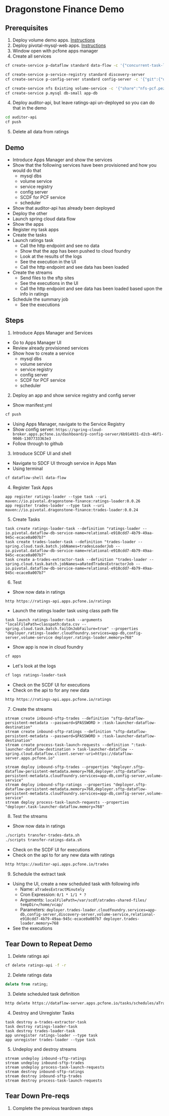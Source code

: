 # Dragonstone Finance Demo

## Prerequisites

1. Deploy volume demo apps. [Instructions](volume-demo-helper.md)
2. Deploy pivotal-mysql-web apps.  [Instructions](mysql-web-helper.md)
3. Window open with pcfone apps manager
3. Create all services
```bash
cf create-service p-dataflow standard data-flow -c '{"concurrent-task-limit": 2, "scheduler": {"name": "scheduler-for-pcf", "plan": "standard"},"maven.remote-repositories.bintray.url": "https://dl.bintray.com/dpfeffer/maven-repo"}'

cf create-service p-service-registry standard discovery-server 
cf create-service p-config-server standard config-server -c '{"git":{"uri":"https://github.com/doddatpivotal/dragonstone-finance.git","searchPaths":"dragonstone-finance-config","label":"master"}}'

cf create-service nfs Existing volume-service -c '{"share":"nfs-pcf.pez.pivotal.io/pcfone/dpfeffer","uid":"$EMPID","gid":"$EMPID", "mount":"/var/scdf"}'
cf create-service p.mysql db-small app-db

```
4. Deploy auditor-api, but leave ratings-api un-deployed so you can do that in the demo
```bash
cd auditor-api
cf push
```
5. Delete all data from ratings

## Demo

- Introduce Apps Manager and show the services
- Show that the following services have been provisioned and how you would do that
    - mysql dbs
    - volume service
    - service registry
    - config server
    - SCDF for PCF service
    - scheduler
- Show that auditor-api has already been deployed
- Deploy the other
- Launch spring cloud data flow
- Show the apps
- Register my task apps
- Create the tasks
- Launch ratings task
    - Call the http endpoint and see no data
    - Show that the app has been pushed to cloud foundry
    - Look at the results of the logs
    - See the execution in the UI
    - Call the http endpoint and see data has been loaded
- Create the streams
    - Send files to the sftp sites
    - See the executions in the UI
    - Call the http endpoint and see data has been loaded based upon the info in ratings
- Schedule the summary job
    - See the executions

## Steps

1. Introduce Apps Manager and Services
- Go to Apps Manager UI
- Review already provisioned services
- Show how to create a service
    - mysql dbs
    - volume service
    - service registry
    - config server
    - SCDF for PCF service
    - scheduler

2. Deploy an app and show service registry and config server
- Show manifest.yml
```bash
cf push
```
- Using Apps Manager, navigate to the Service Registry
- Show config server: `https://spring-cloud-broker.apps.pcfone.io/dashboard/p-config-server/6b914931-d2cb-46f1-90d6-1307733363e3`
- Follow through to github

3. Introduce SCDF UI and shell
- Navigate to SDCF UI through service in Apps Man
- Using terminal
```bash
cf dataflow-shell data-flow
```

4. Register Task Apps
```scdf
app register ratings-loader --type task --uri maven://io.pivotal.dragonstone-finance:ratings-loader:0.0.26
app register trades-loader --type task --uri maven://io.pivotal.dragonstone-finance:trades-loader:0.0.24
```

5. Create Tasks
```scdf
task create ratings-loader-task --definition "ratings-loader --io.pivotal.dataflow-db-service-name=relational-e918cdd7-4b79-49aa-945c-ecace0a007b7"
task create trades-loader-task --definition "trades-loader --spring.cloud.task.batch.jobNames=tradesLoaderJob --io.pivotal.dataflow-db-service-name=relational-e918cdd7-4b79-49aa-945c-ecace0a007b7"
task create a-trades-extractor-task --definition "trades-loader --spring.cloud.task.batch.jobNames=aRatedTradesExtractorJob --io.pivotal.dataflow-db-service-name=relational-e918cdd7-4b79-49aa-945c-ecace0a007b7"
```

6. Test
- Show now data in ratings
```bash
http https://ratings-api.apps.pcfone.io/ratings
```
- Launch the ratings loader task using class path file
```scdf
task launch ratings-loader-task --arguments "localFilePath=classpath:data.csv --spring.cloud.task.batch.failOnJobFailure=true" --properties "deployer.ratings-loader.cloudfoundry.services=app-db,config-server,volume-service deployer.ratings-loader.memory=768"
```
- Show app is now in cloud foundry
```bash
cf apps
```
- Let's look at the logs
```bash
cf logs ratings-loader-task
```
- Check on the SCDF UI for executions
- Check on the api to for any new data 
```bash
http https://ratings-api.apps.pcfone.io/ratings
```

7. Create the streams
```scdf
stream create inbound-sftp-trades --definition "sftp-dataflow-persistent-metadata --password=$PASSWORD > :task-launcher-dataflow-destination"
stream create inbound-sftp-ratings --definition "sftp-dataflow-persistent-metadata --password=$PASSWORD > :task-launcher-dataflow-destination" 
stream create process-task-launch-requests --definition ":task-launcher-dataflow-destination > task-launcher-dataflow --spring.cloud.dataflow.client.server-uri=https://dataflow-server.apps.pcfone.io"

stream deploy inbound-sftp-trades --properties "deployer.sftp-dataflow-persistent-metadata.memory=768,deployer.sftp-dataflow-persistent-metadata.cloudfoundry.services=app-db,config-server,volume-service"
stream deploy inbound-sftp-ratings --properties "deployer.sftp-dataflow-persistent-metadata.memory=768,deployer.sftp-dataflow-persistent-metadata.cloudfoundry.services=app-db,config-server,volume-service"
stream deploy process-task-launch-requests --properties "deployer.task-launcher-dataflow.memory=768"
```

8. Test the streams
- Show now data in ratings
```bash
./scripts transfer-trades-data.sh
./scripts transfer-ratings-data.sh
```
- Check on the SCDF UI for executions
- Check on the api to for any new data with ratings 
```bash
http https://auditor-api.apps.pcfone.io/trades
```

9. Schedule the extract task
- Using the UI, create a new scheduled task with following info
    - Name: `aTradesExtractMinutely` 
    - Cron Expression: `0/1 * 1/1 * ?`
    - Arguments: `localFilePath=/var/scdf/atrades-shared-files/ tempDir=/home/vcap/`
    - Parameters: `deployer.trades-loader.cloudfoundry.services=app-db,config-server,discovery-server,volume-service,relational-e918cdd7-4b79-49aa-945c-ecace0a007b7 deployer.trades-loader.memory=768`        
- See the executions

## Tear Down to Repeat Demo

1. Delete ratings api
```bash
cf delete ratings-api -f -r
```

2. Delete ratings data
```sql
delete from rating;
```

3. Delete scheduled task definition
```bash
http delete https://dataflow-server.apps.pcfone.io/tasks/schedules/aTradesExtractMinutely
```

4. Destroy and Unregister Tasks
```scdf
task destroy a-trades-extractor-task
task destroy ratings-loader-task
task destroy trades-loader-task
app unregister ratings-loader --type task
app unregister trades-loader --type task
```

5. Undeploy and destroy streams
```scdf
stream undeploy inbound-sftp-ratings
stream undeploy inbound-sftp-trades
stream undeploy process-task-launch-requests
stream destroy inbound-sftp-ratings
stream destroy inbound-sftp-trades
stream destroy process-task-launch-requests
```

## Tear Down Pre-reqs

1. Complete the previous teardown steps

